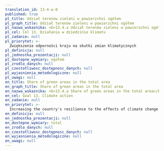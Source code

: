 ```yaml
---
translation_id: 13-4-a-0
published: true
pl_title: Udział terenów zieleni w powierzchni ogółem
pl_graph_title: Udział terenów zieleni w powierzchni ogółem
pl_nazwa_wskaznika: <b>13.4.a Udział terenów zieleni w powierzchni ogółem</b>
pl_cel: Cel 13. Działania w dziedzinie klimatu
pl_zadanie: null
pl_priorytet: >-
  Zwiększenie odporności kraju na skutki zmian klimatycznych
pl_definicja: null
pl_jednostka_prezentacji: null
pl_dostepne_wymiary: ogółem
pl_zrodlo_danych: null
pl_czestotliwosc_dostępnosc_danych: null
pl_wyjasnienia_metodologiczne: null
pl_uwagi: null
en_title: Share of green areas in the total area
en_graph_title: Share of green areas in the total area
en_nazwa_wskaznika: <b>13.4.a Share of green areas in the total area</b>
en_cel: Goal 13. Climate action
en_zadanie: null
en_priorytet: >-
  Increasing the country's resilience to the effects of climate change
en_definicja: null
en_jednostka_prezentacji: null
en_dostepne_wymiary: total
en_zrodlo_danych: null
en_czestotliwosc_dostępnosc_danych: null
en_wyjasnienia_metodologiczne: null
en_uwagi: null
---
```

